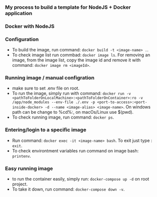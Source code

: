 ### My process to build a template for NodeJS + Docker application

### Docker with NodeJS

### Configuration
 + To build the image, run command: `docker build -t <image-name> .`.
 + To check image list run commbad: `docker image ls`.
   For removing an image, from the image list, copy the image id and remove it with command: `docker image rm <imageId>`.

### Running image / manual configration
 + make sure to set .env file on root.
 + To run the image, simply run with command: `docker run -v <pathToFolderOnLocalMachine>:<pathToFolderOnContainer>:ro -v /app/node_modules --env-file ./.env -p <port-to-access>:<port-inside-docker> -d --name <image-alias> <image-name>`.
  On windows path can be change to %cd%:, on macOs/Linux use $(pwd).
 + To check running image, run command: `docker ps`.

### Entering/login to a specific image
 + Run command: `docker exec -it <image-name> bash`. To exit just type : `exit`.
 + To check environtment variables run command on image bash: `printenv`.

### Easy running image
 + to run the container easily, simply run: `docker-compose up -d` on root project.
  + To take it down, run command: `docker-compose down -v`.
